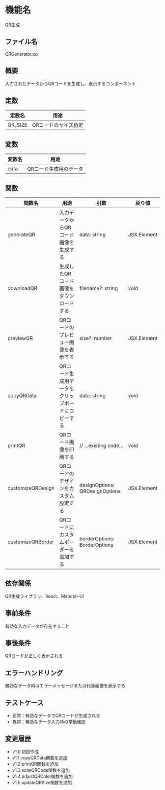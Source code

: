 # 機能名
QR生成

## ファイル名
QRGenerator.tsx

## 概要
入力されたデータからQRコードを生成し、表示するコンポーネント

## 定数
| 定数名         | 用途                           |
| -------------- | ------------------------------ |
| QR_SIZE        | QRコードのサイズ指定             |

## 変数
| 変数名     | 用途                           |
| ---------- | ------------------------------ |
| data       | QRコード生成用のデータ            |

## 関数
| 関数名             | 用途                                          | 引数                                              | 戻り値      |
| ------------------ | --------------------------------------------- | ------------------------------------------------- | ----------- |
| generateQR         | 入力データからQRコード画像を生成する              | data: string                                      | JSX.Element |
| downloadQR         | 生成したQRコード画像をダウンロードする             | filename?: string                                 | void        |
| previewQR          | QRコードのプレビュー画像を表示する               | size?: number                                     | JSX.Element |
| copyQRData         | QRコード生成用データをクリップボードにコピーする    | data: string                                      | void        |
| printQR            | QRコード画像を印刷する                          | // ...existing code...                             | void        |
| customizeQRDesign  | QRコードのデザインをカスタム設定する              | designOptions: QRDesignOptions                    | JSX.Element |
| customizeQRBorder  | QRコードにカスタムボーダーを追加する             | borderOptions: BorderOptions                      | JSX.Element |

## 依存関係
QR生成ライブラリ、React、Material-UI

## 事前条件
有効な入力データが存在すること

## 事後条件
QRコードが正しく表示される

## エラーハンドリング
無効なデータ時はエラーメッセージまたは代替画像を表示する

## テストケース
- 正常：有効なデータでQRコードが生成される
- 異常：無効なデータ入力時の挙動確認

## 変更履歴
- v1.0 初回作成  
- v1.1 copyQRData関数を追加  
- v1.2 printQR関数を追加  
- v1.3 scanQRCode関数を追加  
- v1.4 adjustQRColor関数を追加  
- v1.5 updateQRSize関数を追加
